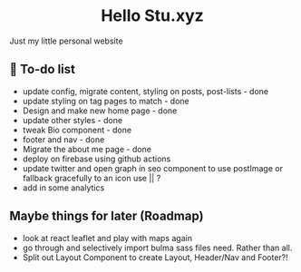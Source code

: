 <h1 align="center">
  Hello Stu.xyz
</h1>
<p>Just my little personal website</p>

## 🚀 To-do list

- update config, migrate content, styling on posts, post-lists - done
- update styling on tag pages to match - done
- Design and make new home page - done
- update other styles - done
- tweak Bio component - done
- footer and nav - done
- Migrate the about me page - done
- deploy on firebase using github actions
- update twitter and open graph in seo component to use postImage or fallback gracefully to an icon use || ?
- add in some analytics

## Maybe things for later (Roadmap)

- look at react leaflet and play with maps again
- go through and selectively import bulma sass files need. Rather than all.
- Split out Layout Component to create Layout, Header/Nav and Footer?!
